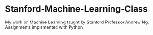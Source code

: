 # Stanford-Machine-Learning-Class
My work on Machine Learning taught by Stanford Professor Andrew Ng. Assignments implemented with Python.
